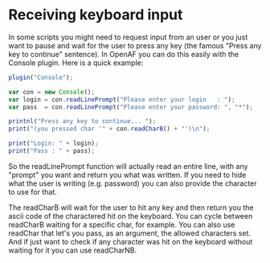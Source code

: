 # Receiving keyboard input

In some scripts you might need to request input from an user or you just want to pause and wait for the user to press any key (the famous "Press any key to continue" sentence). In OpenAF you can do this easily with the Console plugin. Here is a quick example:

````javascript
plugin("Console");

var con = new Console();
var login = con.readLinePrompt("Please enter your login   : ");
var pass  = con.readLinePrompt("Please enter your password: ", "*");

printnl("Press any key to continue... "); 
print("(you pressed char '" + con.readCharB() + "')\n");

print("Login: " + login);
print("Pass : " + pass);
````

So the readLinePrompt function will actually read an entire line, with any "prompt" you want and return you what was written. If you need to hide what the user is writing (e.g. password) you can also provide the character to use for that.

The readCharB will wait for the user to hit any key and then return you the ascii code of the charactered hit on the keyboard. You can cycle between readCharB waiting for a specific char, for example. You can also use readChar that let's you pass, as an argument, the allowed characters set. And if just want to check if any character was hit on the keyboard without waiting for it you can use readCharNB.